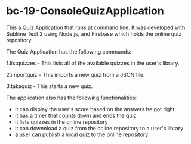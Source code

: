 # bc-19-ConsoleQuizApplication
This a Quiz Application that runs at command line. It was developed with Sublime Text 2 using Node.js, and Firebase which holds the online quiz repository.

The Quiz Application has the following commands:

1.listquizzes - This lists all of the available quizzes in the user's library.

2.importquiz - This imports a new quiz from a JSON file.

3.takequiz - This starts a new quiz.

The application also has the following functionalities:
- it can display the user's score based on the answers he got right
- it has a timer that counts down and ends the quiz
- it lists quizzes in the online repository
- it can downnload a quiz from the online repository to a user's library
- a user can publish a local quiz to the online repository

